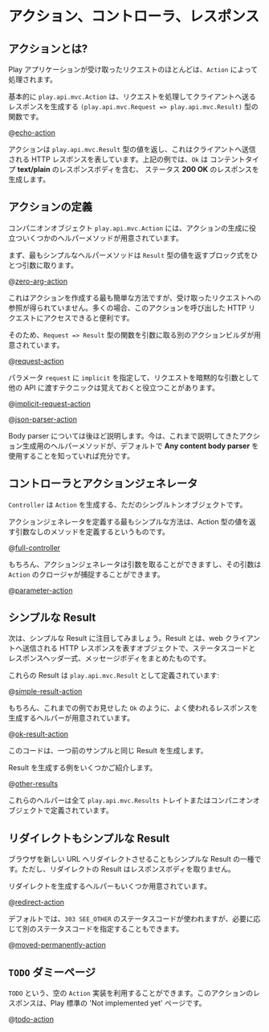 <!--- Copyright (C) 2009-2015 Typesafe Inc. <http://www.typesafe.com> -->
<!--
# Actions, Controllers and Results
-->
# アクション、コントローラ、レスポンス

<!--
## What is an Action?
-->
## アクションとは?

<!--
Most of the requests received by a Play application are handled by an `Action`.
-->
Play アプリケーションが受け取ったリクエストのほとんどは、`Action` によって処理されます。

<!--
A `play.api.mvc.Action` is basically a `(play.api.mvc.Request => play.api.mvc.Result)` function that handles a request and generates a result to be sent to the client.
-->
基本的に `play.api.mvc.Action` は、リクエストを処理してクライアントへ送るレスポンスを生成する `(play.api.mvc.Request => play.api.mvc.Result)` 型の関数です。

@[echo-action](code/ScalaActions.scala)

<!--
An action returns a `play.api.mvc.Result` value, representing the HTTP response to send to the web client. In this example `Ok` constructs a **200 OK** response containing a **text/plain** response body.
-->
アクションは `play.api.mvc.Result` 型の値を返し、これはクライアントへ送信される HTTP レスポンスを表しています。上記の例では、`Ok` は コンテントタイプ **text/plain** のレスポンスボディを含む、 ステータス **200 OK** のレスポンスを生成します。

<!--
## Building an Action
-->
## アクションの定義

<!--
The `play.api.mvc.Action` companion object offers several helper methods to construct an Action value.
-->
コンパニオンオブジェクト `play.api.mvc.Action` には、アクションの生成に役立ついくつかのヘルパーメソッドが用意されています。

<!--
The first simplest one just takes as argument an expression block returning a `Result`:
-->
まず、最もシンプルなヘルパーメソッドは `Result` 型の値を返すブロック式をひとつ引数に取ります。

@[zero-arg-action](code/ScalaActions.scala)

<!--
This is the simplest way to create an Action, but we don't get a reference to the incoming request. It is often useful to access the HTTP request calling this Action.
-->
これはアクションを作成する最も簡単な方法ですが、受け取ったリクエストへの参照が得られていません。多くの場合、このアクションを呼び出した HTTP リクエストにアクセスできると便利です。

<!--
So there is another Action builder that takes as an argument a function `Request => Result`:
-->
そのため、`Request => Result` 型の関数を引数に取る別のアクションビルダが用意されています。

@[request-action](code/ScalaActions.scala)

<!--
It is often useful to mark the `request` parameter as `implicit` so it can be implicitly used by other APIs that need it:
-->
パラメータ `request` に `implicit` を指定して、リクエストを暗黙的な引数として他の API に渡すテクニックは覚えておくと役立つことがあります。

@[implicit-request-action](code/ScalaActions.scala)

<!--
The last way of creating an Action value is to specify an additional `BodyParser` argument:
-->

@[json-parser-action](code/ScalaActions.scala)

<!--
Body parsers will be covered later in this manual.  For now you just need to know that the other methods of creating Action values use a default **Any content body parser**.
-->
Body parser については後ほど説明します。今は、これまで説明してきたアクション生成用のヘルパーメソッドが、デフォルトで **Any content body parser** を使用することを知っていれば充分です。

<!--
## Controllers are action generators
-->
## コントローラとアクションジェネレータ

<!--
A `Controller` is nothing more than a singleton object that generates `Action` values.
-->
`Controller` は `Action` を生成する、ただのシングルトンオブジェクトです。

<!--
The simplest use case for defining an action generator is a method with no parameters that returns an `Action` value	:
-->
アクションジェネレータを定義する最もシンプルな方法は、Action 型の値を返す引数なしのメソッドを定義するというものです。

@[full-controller](code/ScalaActions.scala)

<!--
Of course, the action generator method can have parameters, and these parameters can be captured by the `Action` closure:
-->
もちろん、アクションジェネレータは引数を取ることができますし、その引数は `Action` のクロージャが捕捉することができます。

@[parameter-action](code/ScalaActions.scala)

<!--
## Simple results
-->
## シンプルな Result

<!--
For now we are just interested in simple results: An HTTP result with a status code, a set of HTTP headers and a body to be sent to the web client.
-->
次は、シンプルな Result に注目してみましょう。Result とは、web クライアントへ送信される HTTP レスポンスを表すオブジェクトで、ステータスコードとレスポンスヘッダ一式、メッセージボディをまとめたものです。

<!--
These results are defined by `play.api.mvc.Result`:
-->
これらの Result は `play.api.mvc.Result` として定義されています:

@[simple-result-action](code/ScalaActions.scala)

<!--
Of course there are several helpers available to create common results such as the `Ok` result in the sample above:
-->
もちろん、これまでの例でお見せした `Ok` のように、よく使われるレスポンスを生成するヘルパーが用意されています。

@[ok-result-action](code/ScalaActions.scala)

<!--
This produces exactly the same result as before.
-->
このコードは、一つ前のサンプルと同じ Result を生成します。

<!--
Here are several examples to create various results:
-->
Result を生成する例をいくつかご紹介します。

@[other-results](code/ScalaActions.scala)

<!--
All of these helpers can be found in the `play.api.mvc.Results` trait and companion object.
-->
これらのヘルパーは全て `play.api.mvc.Results` トレイトまたはコンパニオンオブジェクトで定義されています。

<!--
## Redirects are simple results too
-->
## リダイレクトもシンプルな Result

<!--
Redirecting the browser to a new URL is just another kind of simple result. However, these result types don't take a response body.
-->
ブラウザを新しい URL へリダイレクトさせることもシンプルな Result の一種です。ただし、リダイレクトの Result はレスポンスボディを取りません。

<!--
There are several helpers available to create redirect results:
-->
リダイレクトを生成するヘルパーもいくつか用意されています。

@[redirect-action](code/ScalaActions.scala)

<!--
The default is to use a `303 SEE_OTHER` response type, but you can also set a more specific status code if you need one:
-->
デフォルトでは、`303 SEE_OTHER` のステータスコードが使われますが、必要に応じて別のステータスコードを指定することもできます。

@[moved-permanently-action](code/ScalaActions.scala)

<!--
## `TODO` dummy page
-->
## `TODO` ダミーページ

<!--
You can use an empty `Action` implementation defined as `TODO`: the result is a standard ‘Not implemented yet’ result page:
-->
`TODO` という、空の `Action` 実装を利用することができます。このアクションのレスポンスは、Play 標準の 'Not implemented yet' ページです。

@[todo-action](code/ScalaActions.scala)

